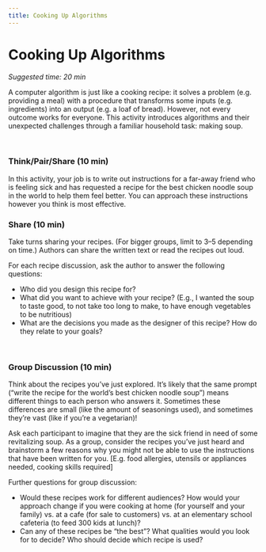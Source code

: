 ```yaml
---
title: Cooking Up Algorithms
---
```


# Cooking Up Algorithms
_Suggested time: 20 min_

A computer algorithm is just like a cooking recipe: it solves a problem (e.g. providing a meal) with a procedure that transforms some inputs (e.g. ingredients) into an output (e.g. a  loaf of bread). However, not every outcome works for everyone. This activity introduces algorithms and their unexpected challenges through a familiar household task: making soup.

<br>

### Think/Pair/Share (10 min)

In this activity, your job is to write out instructions for a far-away friend who is feeling sick and has requested a recipe for the best chicken noodle soup in the world to help them feel better. You can approach these instructions however you think is most effective.

### Share (10 min)

Take turns sharing your recipes. (For bigger groups, limit to 3–5 depending on time.)  Authors can share the written text or read the recipes out loud. 

For each recipe discussion, ask the author to answer the following questions:
* Who did you design this recipe for?
* What did you want to achieve with your recipe? (E.g., I wanted the soup to taste good, to not take too long to make, to have enough vegetables to be nutritious)
* What are the decisions you made as the designer of this recipe? How do they relate to your goals? 

<br>

### Group Discussion (10 min)

Think about the recipes you’ve just explored. It’s likely that the same prompt (“write the recipe for the world’s best chicken noodle soup”) means different things to each person who answers it. Sometimes these differences are small (like the amount of seasonings used), and sometimes they’re vast (like if you’re a vegetarian)! 

Ask each participant to imagine that they are the sick friend in need of some revitalizing soup. As a group, consider the recipes you’ve just heard and brainstorm a few reasons why you might not be able to use the instructions that have been written for you. [E.g. food allergies, utensils or appliances needed, cooking skills required]

Further questions for group discussion:
* Would these recipes work for different audiences? How would your approach change if you were cooking at home (for yourself and your family) vs. at a cafe (for sale to customers) vs. at an elementary school cafeteria (to feed 300 kids at lunch)? 
* Can any of these recipes be “the best”? What qualities would you look for to decide? Who should decide which recipe is used? 

